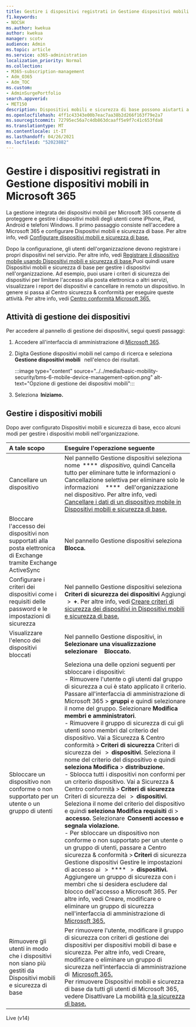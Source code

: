```yaml
---
title: Gestire i dispositivi registrati in Gestione dispositivi mobili in Microsoft 365
f1.keywords:
- NOCSH
ms.author: kwekua
author: kwekua
manager: scotv
audience: Admin
ms.topic: article
ms.service: o365-administration
localization_priority: Normal
ms.collection:
- M365-subscription-management
- Adm_O365
- Adm_TOC
ms.custom:
- AdminSurgePortfolio
search.appverid:
- MET150
description: Dispositivi mobili e sicurezza di base possono aiutarti a proteggere e gestire i dispositivi mobili.
ms.openlocfilehash: 4ff1c43343e00b7eac7aa38b2d266f163f79e2a7
ms.sourcegitcommit: 72795ec56a7c4db863dcaaff5e9f7c41c653fda8
ms.translationtype: MT
ms.contentlocale: it-IT
ms.lasthandoff: 04/26/2021
ms.locfileid: "52023882"
---
```

# <a name="manage-devices-enrolled-in-mobile-device-management-in-microsoft-365"></a>Gestire i dispositivi registrati in Gestione dispositivi mobili in Microsoft 365

La gestione integrata dei dispositivi mobili per Microsoft 365 consente di proteggere e gestire i dispositivi mobili degli utenti come iPhone, iPad, Android e telefoni Windows. Il primo passaggio consiste nell'accedere a Microsoft 365 e configurare Dispositivi mobili e sicurezza di base. Per altre info, vedi [Configurare dispositivi mobili e sicurezza di base.](set-up.md)

Dopo la configurazione, gli utenti dell'organizzazione devono registrare i propri dispositivi nel servizio. Per altre info, vedi [Registrare il dispositivo mobile usando Dispositivi mobili e sicurezza di base.](enroll-your-mobile-device.md)Puoi quindi usare Dispositivi mobili e sicurezza di base per gestire i dispositivi nell'organizzazione. Ad esempio, puoi usare i criteri di sicurezza dei dispositivi per limitare l'accesso alla posta elettronica o altri servizi, visualizzare i report dei dispositivi e cancellare in remoto un dispositivo. In genere si passa al Centro sicurezza & conformità per eseguire queste attività. Per altre info, vedi [Centro conformità Microsoft 365.](../../compliance/microsoft-365-compliance-center.md)

## <a name="device-management-tasks"></a>Attività di gestione dei dispositivi

Per accedere al pannello di gestione dei dispositivi, segui questi passaggi:

1. Accedere all'interfaccia di amministrazione di [Microsoft 365](../../admin/admin-overview/about-the-admin-center.md).

2. Digita Gestione dispositivi mobili nel campo di ricerca e seleziona **Gestione dispositivi mobili**   nell'elenco dei risultati.

    :::image type="content" source="../../media/basic-mobility-security/bms-6-mobile-device-management-option.png" alt-text="Opzione di gestione dei dispositivi mobili":::

3. Seleziona  **Iniziamo.**

## <a name="manage-mobile-devices"></a>Gestire i dispositivi mobili

Dopo aver configurato Dispositivi mobili e sicurezza di base, ecco alcuni modi per gestire i dispositivi mobili nell'organizzazione.

|**A tale scopo**|**Eseguire l'operazione seguente**|
|:----------------|:------------------------------------------------------------------------------|
|Cancellare un dispositivo |Nel pannello Gestione dispositivi seleziona nome  ****  *dispositivo,* quindi Cancella tutto per eliminare tutte le informazioni o Cancellazione selettiva per eliminare solo le informazioni     ****   dell'organizzazione nel dispositivo. Per altre info, vedi [Cancellare i dati di un dispositivo mobile in Dispositivi mobili e sicurezza di base.](wipe-mobile-device.md)|
|Bloccare l'accesso dei dispositivi non supportati alla posta elettronica di Exchange tramite Exchange ActiveSync |Nel pannello Gestione dispositivi seleziona  **Blocca.** |
|Configurare i criteri dei dispositivi come i requisiti delle password e le impostazioni di sicurezza |Nel pannello Gestione dispositivi seleziona **Criteri di sicurezza dei dispositivi** Aggiungi   >  **+**. Per altre info, vedi [Creare criteri di sicurezza dei dispositivi in Dispositivi mobili e sicurezza di base.](create-device-security-policies.md)|
|Visualizzare l'elenco dei dispositivi bloccati  |Nel pannello Gestione dispositivi, in  **Selezionare una visualizzazione selezionare**     **Bloccato.** |
|Sbloccare un dispositivo non conforme o non supportato per un utente o un gruppo di utenti  |Seleziona una delle opzioni seguenti per sbloccare i dispositivi:<br/>- Rimuovere l'utente o gli utenti dal gruppo di sicurezza a cui è stato applicato il criterio. Passare all'interfaccia di amministrazione di Microsoft 365 > **gruppi** e quindi selezionare il nome del gruppo. Selezionare **Modifica membri e amministratori**.<br/>- Rimuovere il gruppo di sicurezza di cui gli utenti sono membri dal criterio del dispositivo. Vai a Sicurezza & Centro conformità > **Criteri di sicurezza** Criteri di sicurezza dei   >  **dispositivi**. Seleziona il nome del criterio del dispositivo e quindi **seleziona Modifica**  >  **distribuzione.**<br/>- Sblocca tutti i dispositivi non conformi per un criterio dispositivo. Vai a Sicurezza & Centro conformità > **Criteri di sicurezza** Criteri di sicurezza dei   >  **dispositivi**. Seleziona il nome del criterio del dispositivo e quindi **seleziona Modifica requisiti** di  >  **accesso.** Selezionare  **Consenti accesso e segnala violazione.**<br/>- Per sbloccare un dispositivo non conforme o non supportato per un utente o un gruppo di utenti, passare a Centro sicurezza & conformità > **Criteri** di sicurezza Gestione dispositivi Gestire le impostazioni di accesso ai   >  ****   >  **dispositivi.** Aggiungere un gruppo di sicurezza con i membri che si desidera escludere dal blocco dell'accesso a Microsoft 365. Per altre info, vedi Creare, modificare o eliminare un gruppo di sicurezza nell'interfaccia di amministrazione di [Microsoft 365.](../../admin/email/create-edit-or-delete-a-security-group.md)|
|Rimuovere gli utenti in modo che i dispositivi non siano più gestiti da Dispositivi mobili e sicurezza di base |Per rimuovere l'utente, modificare il gruppo di sicurezza con criteri di gestione dei dispositivi per dispositivi mobili di base e sicurezza. Per altre info, vedi Creare, modificare o eliminare un gruppo di sicurezza nell'interfaccia di amministrazione di  [Microsoft 365.](../../admin/email/create-edit-or-delete-a-security-group.md)<br/>Per rimuovere Dispositivi mobili e sicurezza di base da tutti gli utenti di Microsoft 365, vedere Disattivare La mobilità [e la sicurezza di base.](turn-off.md)|

Live (v14)
